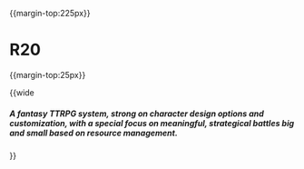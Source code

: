 <style>
  .page#p1{ text-align:center; counter-increment: none; }
  .page#p1:after{ display:none; }
  .page:nth-child(2n) .pageNumber { left: inherit !important; right: 2px !important; }
  .page:nth-child(2n+1) .pageNumber { right: inherit !important; left: 2px !important; }
  .page:nth-child(2n)::after { transform: scaleX(1); }
  .page:nth-child(2n+1)::after { transform: scaleX(-1); }
  .page:nth-child(2n) .footnote { left: inherit; text-align: right; }
  .page:nth-child(2n+1) .footnote { left: 80px; text-align: left; }
</style>

{{margin-top:225px}}

# R20

{{margin-top:25px}}

{{wide
##### A fantasy TTRPG system, strong on character design options and customization, with a special focus on meaningful, strategical battles big and small based on resource management.
}}
